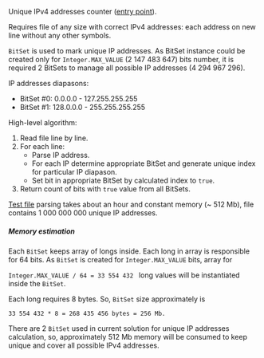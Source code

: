 Unique IPv4 addresses counter ([entry point](FileParser.java)).

Requires file of any size with correct IPv4 addresses: each address on new line without any other symbols.

`BitSet` is used to mark unique IP addresses. As BitSet instance could be created only for `Integer.MAX_VALUE` 
(2 147 483 647) bits number, it is required 2 BitSets to manage all possible IP addresses (4 294 967 296). 

IP addresses diapasons:
 * BitSet #0: 0.0.0.0 - 127.255.255.255
 * BitSet #1: 128.0.0.0 - 255.255.255.255

High-level algorithm:

1. Read file line by line.
2. For each line:
    * Parse IP address.
    * For each IP determine appropriate BitSet and generate unique index for particular IP diapason.
    * Set bit in appropriate BitSet by calculated index to `true`.
7. Return count of bits with `true` value from all BitSets.

[Test file](https://ecwid-vgv-storage.s3.eu-central-1.amazonaws.com/ip_addresses.zip) parsing takes about an hour 
and constant memory (~ 512 Mb), file contains 1 000 000 000 unique IP addresses.

##### Memory estimation

Each `BitSet` keeps array of longs inside. Each long in array is responsible for 64 bits. 
As `BitSet` is created for `Integer.MAX_VALUE` bits, array for 

```Integer.MAX_VALUE / 64 = 33 554 432 ``` long values will be instantiated inside the `BitSet`.

Each long requires 8 bytes. So, `BitSet` size approximately is 

```33 554 432 * 8 = 268 435 456 bytes = 256 Mb.```

There are 2 `BitSet` used in current solution for unique IP addresses calculation, so, approximately 512 Mb memory 
will be consumed to keep unique and cover all possible IPv4 addresses.